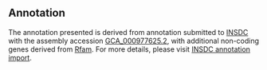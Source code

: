 

Annotation
----------

The annotation presented is derived from annotation submitted to
[INSDC](http://www.insdc.org) with the assembly accession
[GCA\_000977625.2](http://www.ebi.ac.uk/ena/data/view/GCA_000977625.2),
with additional non-coding genes derived from
[Rfam](http://rfam.xfam.org/). For more details, please visit [INSDC
annotation
import](http://ensemblgenomes.org/info/data/insdc_annotation).
